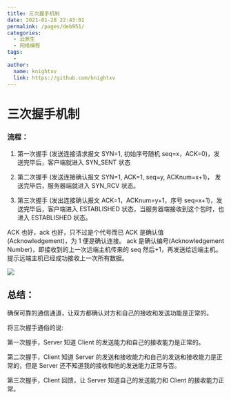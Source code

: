 ```yaml
---
title: 三次握手机制
date: 2021-01-28 22:43:01
permalink: /pages/deb951/
categories:
  - 云原生
  - 网络编程
tags:
  - 
author: 
  name: knightxv
  link: https://github.com/knightxv
---
```

# 三次握手机制

### 流程：

1. 第一次握手 (发送连接请求报文 SYN=1, 初始序号随机 seq=x，ACK=0)，发送完毕后，客户端就进入 SYN_SENT 状态

2. 第二次握手 (发送连接确认报文 SYN=1, ACK=1, seq=y, ACKnum=x+1)， 发送完毕后，服务器端就进入 SYN_RCV 状态。

3. 第三次握手 (发出连接确认报文 ACK=1，ACKnum=y+1，序号 seq=x+1)，发送完毕后，客户端进入 ESTABLISHED 状态，当服务器端接收到这个包时，也进入 ESTABLISHED 状态。

ACK 也好，ack 也好，只不过是个代号而已 ACK 是确认值(Acknowledgement)，为 1 便是确认连接。 ack 是确认编号(Acknowledgement Number)，即接收到的上一次远端主机传来的 seq 然后+1，再发送给远端主机。提示远端主机已经成功接收上一次所有数据。

![](https://cdn.staticaly.com/gh/knightxv/image-hosting@master/20230128/3.231644aj7a.webp)

## 总结：

确保可靠的通信通道，让双方都确认对方和自己的接收和发送功能是正常的。

将三次握手通俗的说:

第一次握手，Server 知道 Client 的发送能力和自己的接收能力是正常的。

第二次握手，Client 知道 Server 的发送和接收能力和自己的发送和接收能力是正常的，但是 Server 还不知道我的接收和他的发送能力正常与否。

第三次握手，Client 回馈，让 Server 知道自己的发送能力和 Client 的接收能力正常。
